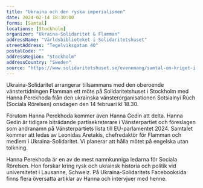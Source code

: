 ```yaml
---
title: "Ukraina och den ryska imperialismen"
date: 2024-02-14 18:30:00
forms: [Samtal]
locations: [Stockholm]
organizer: "Ukraina-Solidaritet & Flamman"
addressName: "Världsbiblioteket i Solidaritetshuset"
streetAddress: "Tegelviksgatan 40"
postalCode: ""
addressRegion: "Stockholm"
addressCountry: "Sweden"
source: "https://www.solidaritetshuset.se/evenemang/samtal-om-kriget-i-ukraina"
---
```

Ukraina-Solidaritet arrangerar tillsammans med den oberoende vänstertidningen Flamman ett möte på Solidaritetshuset i Stockholm med Hanna Perekhoda från den ukrainska vänsterorganisationen Sotsialnyi Ruch (Sociala Rörelsen) onsdagen den 14 februari kl 18.30.

Förutom Hanna Perekhoda kommer även Hanna Gedin att delta. Hanna Gedin är tidigare biträdande partisekreterare i Vänsterpartiet och föreslagen som andranamn på Vänsterpartiets lista till EU-parlamentet 2024. Samtalet kommer att ledas av Leonidas Aretakis, chefredaktör för Flamman och medlem i Ukraina-Solidaritet. Vi planerar att hålla mötet på engelska utan tolkning.

Hanna Perekhoda är en av de mest namnkunniga ledarna för Sociala Rörelsen. Hon forskar kring rysk och ukrainsk historia och politik vid universitetet i Lausanne, Schweiz. På Ukraina-Solidaritets Facebooksida finns flera översatta artiklar av Hanna och intervjuer med henne.